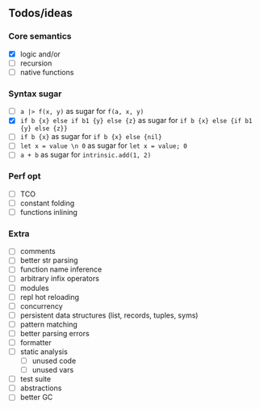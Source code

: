 ## Todos/ideas

### Core semantics
* [x] logic and/or
* [ ] recursion
* [ ] native functions

### Syntax sugar
* [ ] `a |> f(x, y)` as sugar for `f(a, x, y)`
* [X] `if b {x} else if b1 {y} else {z}` as sugar for `if b {x} else {if b1 {y} else {z}}`
* [ ] `if b {x}` as sugar for `if b {x} else {nil}`
* [ ] `let x = value \n 0` as sugar for `let x = value; 0`
* [ ] `a + b` as sugar for `intrinsic.add(1, 2)`

### Perf opt
* [ ] TCO
* [ ] constant folding
* [ ] functions inlining

### Extra
* [ ] comments
* [ ] better str parsing
* [ ] function name inference
* [ ] arbitrary infix operators
* [ ] modules
* [ ] repl hot reloading
* [ ] concurrency
* [ ] persistent data structures (list, records, tuples, syms)
* [ ] pattern matching
* [ ] better parsing errors
* [ ] formatter
* [ ] static analysis
  * [ ] unused code
  * [ ] unused vars
* [ ] test suite
* [ ] abstractions
* [ ] better GC
